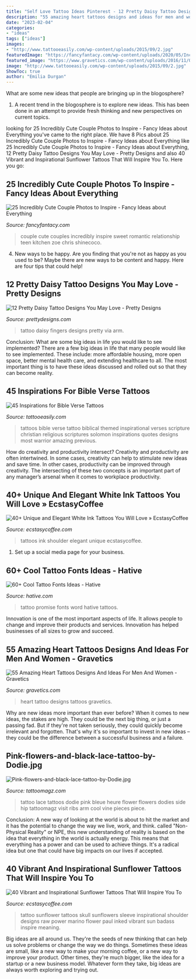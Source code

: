 ```yaml
---
title: "Self Love Tattoo Ideas Pinterest - 12 Pretty Daisy Tattoo Designs You May Love"
description: "55 amazing heart tattoos designs and ideas for men and women"
date: "2023-02-04"
categories:
- "ideas"
tags: ["ideas"]
images:
- "http://www.tattooeasily.com/wp-content/uploads/2015/09/2.jpg"
featuredImage: "https://fancyfantacy.com/wp-content/uploads/2020/05/Incredibly-Cute-Couple-Photos-to-Inspire-15.jpg"
featured_image: "https://www.gravetics.com/wp-content/uploads/2016/11/Origami-Heart.jpg"
image: "http://www.tattooeasily.com/wp-content/uploads/2015/09/2.jpg"
ShowToc: true
author: "Emilia Durgan"
---
```



What are some new ideas that people are bringing up in the blogosphere?
1. A recent trend in the blogosphere is to explore new ideas. This has been done in an attempt to provide fresh thinking and new perspectives on current topics.

	

		
looking for 25 Incredibly Cute Couple Photos to Inspire - Fancy Ideas about Everything you've came to the right place. We have 8 Pics about 25 Incredibly Cute Couple Photos to Inspire - Fancy Ideas about Everything like 25 Incredibly Cute Couple Photos to Inspire - Fancy Ideas about Everything, 12 Pretty Daisy Tattoo Designs You May Love - Pretty Designs and also 40 Vibrant and Inspirational Sunflower Tattoos That Will Inspire You To. Here you go:
		
    
## 25 Incredibly Cute Couple Photos To Inspire - Fancy Ideas About Everything

<img loading=lazy src="https://fancyfantacy.com/wp-content/uploads/2020/05/Incredibly-Cute-Couple-Photos-to-Inspire-15.jpg" onerror="this.onerror=null;this.src='https://tse2.mm.bing.net/th?id=OIP.7LmN67R1VlAPi79Ttmx_hAAAAA&amp;pid=15.1';" alt="25 Incredibly Cute Couple Photos to Inspire - Fancy Ideas about Everything">

_Source: fancyfantacy.com_

>couple cute couples incredibly inspire sweet romantic relationship teen kitchen zoe chris shinecoco. 

	

4. New ways to be happy.
Are you finding that you're not as happy as you used to be? Maybe there are new ways to be content and happy. Here are four tips that could help!

    
## 12 Pretty Daisy Tattoo Designs You May Love - Pretty Designs

<img loading=lazy src="https://www.prettydesigns.com/wp-content/uploads/2014/11/Daisy-Tattoo-on-Fingers.jpg" onerror="this.onerror=null;this.src='https://tse1.mm.bing.net/th?id=OIP.7pVXvk8e4Z1Bss0BomNomQHaJ6&amp;pid=15.1';" alt="12 Pretty Daisy Tattoo Designs You May Love - Pretty Designs">

_Source: prettydesigns.com_

>tattoo daisy fingers designs pretty via arm. 

	

Conclusion: What are some big ideas in life you would like to see implemented?
There are a few big ideas in life that many people would like to see implemented. These include: more affordable housing, more open space, better mental health care, and extending healthcare to all. The most important thing is to have these ideas discussed and rolled out so that they can become reality.

    
## 45 Inspirations For Bible Verse Tattoos

<img loading=lazy src="http://www.tattooeasily.com/wp-content/uploads/2015/09/2.jpg" onerror="this.onerror=null;this.src='https://tse2.mm.bing.net/th?id=OIP.KPhJmo-gRfFwzSG9R4rhwAHaJ4&amp;pid=15.1';" alt="45 Inspirations for Bible Verse Tattoos">

_Source: tattooeasily.com_

>tattoos bible verse tattoo biblical themed inspirational verses scripture christian religious scriptures solomon inspirations quotes designs most warrior amazing previous. 

	

How do creativity and productivity intersect?
Creativity and productivity are often intertwined. In some cases, creativity can help to stimulate new ideas and save time. In other cases, productivity can be improved through creativity. The intersecting of these two concepts is an important part of any manager’s arsenal when it comes to workplace productivity.

    
## 40+ Unique And Elegant White Ink Tattoos You Will Love » EcstasyCoffee

<img loading=lazy src="https://i2.wp.com/www.ecstasycoffee.com/wp-content/uploads/2016/10/Rose-Gripped-Shoulder.jpg" onerror="this.onerror=null;this.src='https://tse3.mm.bing.net/th?id=OIP.Mj5bMmylK6tIckox8CjY2wHaJ4&amp;pid=15.1';" alt="40+ Unique and Elegant White Ink Tattoos You Will Love » EcstasyCoffee">

_Source: ecstasycoffee.com_

>tattoos ink shoulder elegant unique ecstasycoffee. 

	

1. Set up a social media page for your business.

    
## 60+ Cool Tattoo Fonts Ideas - Hative

<img loading=lazy src="https://hative.com/wp-content/uploads/2014/02/font-tattoos/promise-word-tattoo-idea-13.jpg" onerror="this.onerror=null;this.src='https://tse2.mm.bing.net/th?id=OIP.VZtPGUvXQCzEU1hE8otduQHaE8&amp;pid=15.1';" alt="60+ Cool Tattoo Fonts Ideas - Hative">

_Source: hative.com_

>tattoo promise fonts word hative tattoos. 

	

Innovation is one of the most important aspects of life. It allows people to change and improve their products and services. Innovation has helped businesses of all sizes to grow and succeed.

    
## 55 Amazing Heart Tattoos Designs And Ideas For Men And Women - Gravetics

<img loading=lazy src="https://www.gravetics.com/wp-content/uploads/2016/11/Origami-Heart.jpg" onerror="this.onerror=null;this.src='https://tse3.mm.bing.net/th?id=OIP.AM8qzYu1cr8QgM-7P5qJUQHaJQ&amp;pid=15.1';" alt="55 Amazing Heart Tattoos Designs And Ideas For Men And Women - Gravetics">

_Source: gravetics.com_

>heart tattoo designs tattoos gravetics. 

	

Why are new ideas more important than ever before?
When it comes to new ideas, the stakes are high. They could be the next big thing, or just a passing fad. But if they're not taken seriously, they could quickly become irrelevant and forgotten. That's why it's so important to invest in new ideas – they could be the difference between a successful business and a failure.

    
## Pink-flowers-and-black-lace-tattoo-by-Dodie.jpg

<img loading=lazy src="http://tattoomagz.com/wp-content/uploads/Tattoos/Pink-flowers-and-black-lace-tattoo-by-Dodie.jpg" onerror="this.onerror=null;this.src='https://tse1.mm.bing.net/th?id=OIP.Vx-wxTaFhjki_b923tpUFQHaLI&amp;pid=15.1';" alt="Pink-flowers-and-black-lace-tattoo-by-Dodie.jpg">

_Source: tattoomagz.com_

>tattoo lace tattoos dodie pink bleue heure flower flowers dodies side hip tattoomagz visit ribs arm cool vine pieces piece. 

	

Conclusion:
A new way of looking at the world is about to hit the market and it has the potential to change the way we live, work, and think. called "Non-Physical Reality" or NPE, this new understanding of reality is based on the idea that everything in the world is actually energy. This means that everything has a power and can be used to achieve things. It's a radical idea but one that could have big impacts on our lives if accepted.

    
## 40 Vibrant And Inspirational Sunflower Tattoos That Will Inspire You To

<img loading=lazy src="https://i0.wp.com/www.ecstasycoffee.com/wp-content/uploads/2016/09/Sunflower-tattoo-design-4.jpg?resize=600,818" onerror="this.onerror=null;this.src='https://tse4.mm.bing.net/th?id=OIP.Z88EqAc6HYSVCgJ_4ocjcgHaKG&amp;pid=15.1';" alt="40 Vibrant and Inspirational Sunflower Tattoos That Will Inspire You To">

_Source: ecstasycoffee.com_

>tattoo sunflower tattoos skull sunflowers sleeve inspirational shoulder designs raw power marino flower paul inked vibrant sun badass inspire meaning. 

	

Big ideas are all around us. They're the seeds of new thinking that can help us solve problems or change the way we do things. Sometimes these ideas are small, like a new way to make your morning coffee, or a new way to improve your product. Other times, they're much bigger, like the idea for a startup or a new business model. Whatever form they take, big ideas are always worth exploring and trying out.

